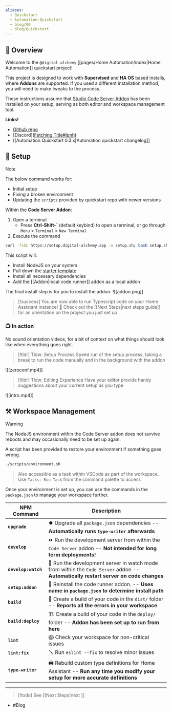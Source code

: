 ```yaml
---
aliases:
  - Quickstart
  - Automation-Quickstart
  - blog/00
  - blog/Quickstart
---
```

## 📘 Overview

Welcome to the `@digital-alchemy` [[pages/Home Automation/index|Home Automation]] quickstart project!

This project is designed to work with **Supervised** and **HA OS** based installs, where **Addons** are supported. If you used a different installation method, you will need to make tweaks to the process.

These instructions assume that [Studio Code Server Addon](https://github.com/hassio-addons/addon-vscode) has been installed on your setup, serving as both editor and workspace management tool.

**Links!**
- [Github repo](https://github.com/Digital-Alchemy-TS/automation-quickstart)
- [Discord]([Fetching Title#lpnh](https://discord.gg/JkZ35Gv97Y))
- [[Automation Quickstart 0.3.x|Automation quickstart changelog]]

## 🚀 Setup

> [!note]
> The below command works for:
> - Initial setup
> - Fixing a broken environment
> - Updating the `scripts` provided by quickstart repo with newer versions

Within the **Code Server Addon**:

1. Open a terminal
   - Press **Ctrl-Shift-\`** (default keybind) to open a terminal, or go through `Menu` > `Terminal` > `New Terminal`
2. Execute the command
```bash
curl -fsSL https://setup.digital-alchemy.app -o setup.sh; bash setup.sh
```
This script will:
- Install NodeJS on your system
- Pull down the [starter template](https://github.com/Digital-Alchemy-TS/automation-quickstart)
- Install all necessary dependencies
- Add the [[Addon|local code runner]] addon as a local addon

The final install step is for you to install the addon.
![[addon.png]]

> [!success]
> You are now able to run Typescript code on your Home Assistant instance! 🎉
> Check out the [[Next Steps|next steps guide]] for an orientation on the project you just set up
### 📺 In action

No sound orientation videos, for a bit of context on what things should look like when everything goes right.

> [!tldr] Tldw: Setup Process
> Speed run of the setup process, taking a break to run the code manually and in the background with the addon

![[zeroconf.mp4]]

> [!tldr] Tldw: Editing Experience
> Have your editor provide handy suggestions about your current setup as you type

![[intro.mp4]]

## ⚒️ Workspace Management

> [!warning]
> The NodeJS environment within the Code Server addon does not survive reboots and may occasionally need to be set up again.
>

A script has been provided to restore your environment if something goes wrong.
```bash
./scripts/environment.sh
```
>
> Also accessible as a task within VSCode as part of the workspace.
> Use `Tasks: Run Task` from the command palette to access

Once your environment is set up, you can use the commands in the `package.json` to manage your workspace further.

| NPM Command         | Description                                                                                                                         |
| ------------------- | ----------------------------------------------------------------------------------------------------------------------------------- |
| **`upgrade`**       | ⏺️ Upgrade all `package.json` dependencies -- **Automatically runs `type-writer` afterwards**                                       |
| **`develop`**       | ⏩ Run the development server from within the `Code Server` addon -- **Not intended for long term deployments!**                     |
| **`develop:watch`** | 👀 Run the development server in watch mode from within the `Code Server` addon -- **Automatically restart server on code changes** |
| **`setup:addon`**   | 🔁 Reinstall the code runner addon.  -- **Uses name in `package.json` to determine install path**                                   |
| **`build`**         | 🔨 Create a build of your code in the `dist/` folder -- **Reports all the errors in your workspace**                                |
| **`build:deploy`**  | 🏗️ Create a build of your code in the `deploy/` folder -- **Addon has been set up to run from here**                               |
| **`lint`**          | 😱 Check your workspace for non-critical issues                                                                                     |
| **`lint:fix`**      | 🪛 Run `eslint --fix` to resolve minor issues                                                                                       |
| **`type-writer`**   | 🖨️ Rebuild custom type definitions for Home Assistant -- **Run any time you modify your setup for more accurate definitions**      |

---
> [!todo]
> See [[Next Steps|next ]]

- #Blog
